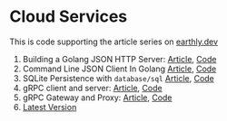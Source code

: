 # Cloud Services

This is code supporting the article series on [earthly.dev](https://earthly.dev/blog)

1. Building a Golang JSON HTTP Server:
[Article](https://earthly.dev/blog/golang-http/), [Code](https://github.com/adamgordonbell/cloudservices/tree/v1-http-server)
1. Command Line JSON Client In Golang [Article](https://earthly.dev/blog/golang-command-line), [Code](https://github.com/adamgordonbell/cloudservices/tree/v2-cli)
1. SQLite Persistence with `database/sql` [Article](https://earthly.dev/blog/golang-sqlite/), [Code](https://github.com/adamgordonbell/cloudservices/tree/v3-sqlite)
1. gRPC client and server: [Article](https://earthly.dev/blog/golang-grpc-example/), [Code](https://github.com/adamgordonbell/cloudservices/tree/v4-grpc)
1. gRPC Gateway and Proxy: [Article](https://earthly.dev/blog/golang-grpc-gateway/), [Code](https://github.com/adamgordonbell/cloudservices/tree/v5-grpc-gateway)
1. [Latest Version](https://github.com/adamgordonbell/cloudservices/)
